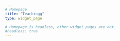 ```yaml
---
# Homepage
title: "Teachingg"
type: widget_page

# Homepage is headless, other widget pages are not.
#headless: true
---
```

